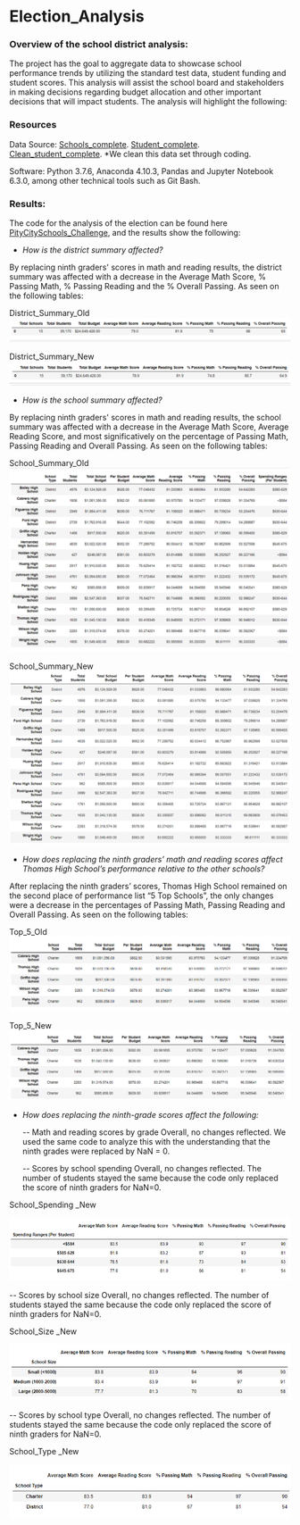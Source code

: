 # **Election_Analysis**

### Overview of the school district analysis: 

The project has the goal to aggregate data  to showcase school performance trends by utilizing the standard test data, student funding and student scores. This analysis will assist the school board and stakeholders in making decisions regarding budget allocation and other important decisions that will impact students. The analysis will highlight the following:

### Resources

Data Source: [Schools_complete](https://github.com/chocoplace/School_District_Analysis/blob/main/Resources/schools_complete.csv).
[Student_complete](https://github.com/chocoplace/School_District_Analysis/blob/main/Resources/students_complete.csv).
[Clean_student_complete](https://github.com/chocoplace/School_District_Analysis/blob/main/Resources/clean_students_complete.csv). *We clean this data set through coding. 

Software: Python 3.7.6, Anaconda 4.10.3, Pandas and Jupyter Notebook 6.3.0, among other technical tools such as Git Bash. 

### Results:

The code for the analysis of the election can be found here [PityCitySchools_Challenge](https://github.com/chocoplace/School_District_Analysis/blob/main/PyCitySchools_Challenge.ipynb), and the results show the following:

- *How is the district summary affected?*

By replacing ninth graders' scores in math and reading results, the district summary was affected with a decrease in the Average Math Score, % Passing Math, % Passing Reading and the % Overall Passing. As seen on the following tables:

District_Summary_Old
![District_Summary_Old](https://github.com/chocoplace/School_District_Analysis/blob/main/Resources/District_Summary_old.png)

District_Summary_New
![District_Summary_New](https://github.com/chocoplace/School_District_Analysis/blob/main/Resources/District_Summary_new.png)

- *How is the school summary affected?*

By replacing ninth graders' scores in math and reading results, the school summary was affected with a decrease in the Average Math Score, Average Reading Score, and most significatively on the percentage of Passing Math, Passing Reading and Overall Passing. As seen on the following tables:

School_Summary_Old
![School_Summary_Old](https://github.com/chocoplace/School_District_Analysis/blob/main/Resources/School_Summary_old.png)

School_Summary_New
![School_Summary_New](https://github.com/chocoplace/School_District_Analysis/blob/main/Resources/School_Summary_new.png)

- *How does replacing the ninth graders’ math and reading scores affect Thomas High School’s performance relative to the other schools?*

After replacing the ninth graders’ scores, Thomas High School remained on the second place of performance list “5 Top Schools”, the only changes were a decrease in the percentages of Passing Math, Passing Reading and Overall Passing. As seen on the following tables:

Top_5_Old
![Top_5_Old](https://github.com/chocoplace/School_District_Analysis/blob/main/Resources/Top_5_old.png)

Top_5_New
![Top_5_New](https://github.com/chocoplace/School_District_Analysis/blob/main/Resources/Top_5_new.png)


- *How does replacing the ninth-grade scores affect the following:*

   -- Math and reading scores by grade
Overall, no changes reflected. We used the same code to analyze this with the understanding that the ninth grades were replaced by NaN = 0. 

   -- Scores by school spending
Overall, no changes reflected. The number of students stayed the same because the code only replaced the score of ninth graders for NaN=0. 

School_Spending _New

![School_Spending _New](https://github.com/chocoplace/School_District_Analysis/blob/main/Resources/School_spending_new.png)

   -- Scores by school size
Overall, no changes reflected. The number of students stayed the same because the code only replaced the score of ninth graders for NaN=0. 

School_Size _New

![School_Size _New](https://github.com/chocoplace/School_District_Analysis/blob/main/Resources/School_size_new.png)

   -- Scores by school type
Overall, no changes reflected. The number of students stayed the same because the code only replaced the score of ninth graders for NaN=0. 

School_Type _New

![School_Type _New](https://github.com/chocoplace/School_District_Analysis/blob/main/Resources/School_type_new.png)

